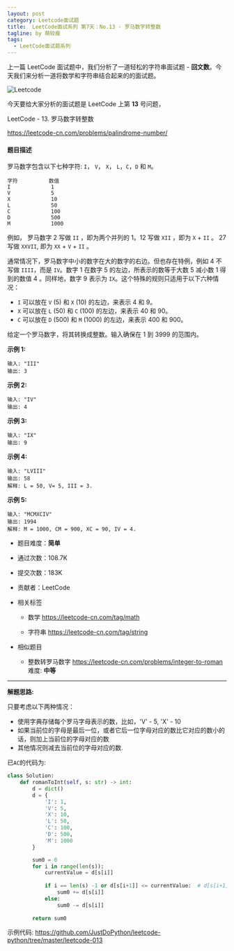 ```yaml
---
layout: post
category: Leetcode面试题
title:  LeetCode面试系列 第7天：No.13 - 罗马数字转整数
tagline: by 萌较瘦
tags: 
  - LeetCode面试题系列
---
```


上一篇 LeetCode 面试题中，我们分析了一道轻松的字符串面试题 - **回文数**。今天我们来分析一道将数学和字符串结合起来的的面试题。

<!--more-->

![Leetcode](http://www.justdopython.com/assets/images/2019/python/LeetCode.png)

今天要给大家分析的面试题是 LeetCode 上第 **13** 号问题，

LeetCode - 13. 罗马数字转整数

<https://leetcode-cn.com/problems/palindrome-number/>

#### 题目描述

罗马数字包含以下七种字符: `I`， `V`， `X`， `L`，`C`，`D` 和 `M`。

```
字符          数值
I             1
V             5
X             10
L             50
C             100
D             500
M             1000
```

例如， 罗马数字 2 写做 `II` ，即为两个并列的 1。12 写做 `XII` ，即为 `X` + `II` 。 27 写做  `XXVII`, 即为 `XX` + `V` + `II` 。

通常情况下，罗马数字中小的数字在大的数字的右边。但也存在特例，例如 4 不写做 `IIII`，而是 `IV`。数字 1 在数字 5 的左边，所表示的数等于大数 5 减小数 1 得到的数值 4 。同样地，数字 9 表示为 `IX`。这个特殊的规则只适用于以下六种情况：

- `I` 可以放在 `V` (5) 和 `X` (10) 的左边，来表示 4 和 9。
- `X` 可以放在 `L` (50) 和 `C` (100) 的左边，来表示 40 和 90。 
- `C` 可以放在 `D` (500) 和 `M` (1000) 的左边，来表示 400 和 900。

给定一个罗马数字，将其转换成整数。输入确保在 1 到 3999 的范围内。

**示例 1:**

```
输入: "III"
输出: 3
```

**示例 2:**

```
输入: "IV"
输出: 4
```

**示例 3:**

```
输入: "IX"
输出: 9
```

**示例 4:**

```
输入: "LVIII"
输出: 58
解释: L = 50, V= 5, III = 3.
```

**示例 5:**

```
输入: "MCMXCIV"
输出: 1994
解释: M = 1000, CM = 900, XC = 90, IV = 4.
```

- 题目难度：**简单**

- 通过次数：108.7K

- 提交次数：183K

- 贡献者：LeetCode

- 相关标签 
  - 数学
    https://leetcode-cn.com/tag/math
  
  - 字符串
    https://leetcode-cn.com/tag/string

- 相似题目
  - 整数转罗马数字
     https://leetcode-cn.com/problems/integer-to-roman  难度: **中等**

------

**解题思路:**

只要考虑以下两种情况：

- 使用字典存储每个罗马字母表示的数，比如，'V' - 5, 'X' - 10
- 如果当前位的字母是最后一位，或者它后一位字母对应的数比它对应的数小的话，则加上当前位的字母对应的数
- 其他情况则减去当前位的字母对应的数.

已`AC`的代码为:

```python
class Solution:
    def romanToInt(self, s: str) -> int:
        d = dict()
        d = {
            'I': 1,
            'V': 5,
            'X': 10,
            'L': 50,
            'C': 100,
            'D': 500,
            'M': 1000
        }

        sum0 = 0
        for i in range(len(s)):
            currentValue = d[s[i]]
            
            if i == len(s) -1 or d[s[i+1]] <= currentValue:  # d[s[i+1]]: nextValue
                sum0 += d[s[i]]
            else:
                sum0 -= d[s[i]]
        
        return sum0 
```

示例代码: <https://github.com/JustDoPython/leetcode-python/tree/master/leetcode-013>